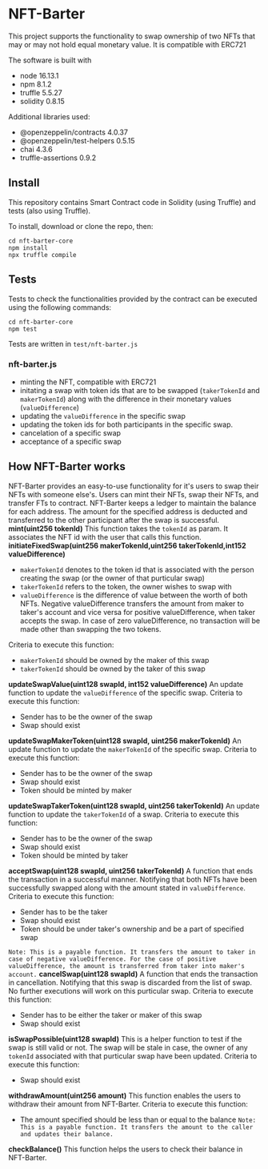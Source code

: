 
# NFT-Barter

This project supports the functionality to swap ownership of two NFTs that may or may not hold equal monetary value. It is compatible with ERC721

The software is built with

- node 16.13.1
- npm 8.1.2
- truffle 5.5.27
- solidity 0.8.15

Additional libraries used:

- @openzeppelin/contracts 4.0.37
- @openzeppelin/test-helpers 0.5.15
- chai 4.3.6
- truffle-assertions 0.9.2

## Install

This repository contains Smart Contract code in Solidity (using
Truffle) and tests (also using Truffle).

To install, download or clone the repo, then:

    cd nft-barter-core
    npm install
    npx truffle compile

## Tests

Tests to check the functionalities provided by the contract can be executed using the following commands:

    cd nft-barter-core
    npm test
Tests are written in `test/nft-barter.js`
### nft-barter.js

- minting the NFT, compatible with ERC721
- initating a swap with token ids that are to be swapped (`takerTokenId` and `makerTokenId`) along with the difference in their monetary values (`valueDifference`)
- updating the `valueDifference` in the specific swap
- updating the token ids for both participants in the specific swap.
- cancelation of a specific swap
- acceptance of a specific swap

## How NFT-Barter works

NFT-Barter provides an easy-to-use functionality for it's users to swap their NFTs with someone else's. Users can mint their NFTs, swap their NFTs, and transfer FTs to contract. NFT-Barter keeps a ledger to maintain the balance for each address. The amount for the specified address is deducted and transferred to the other participant after the swap is successful.
**mint(uint256  tokenId)**
This function takes the `tokenId` as param. It associates the NFT id with the user that calls this function.
**initiateFixedSwap(uint256  makerTokenId,uint256  takerTokenId,int152  valueDifference)**
 - `makerTokenId` denotes to the token id that is associated with the person creating the swap (or the owner of that purticular swap)
 - `takerTokenId` refers to the token, the owner wishes to swap with
 - `valueDifference` is the difference of value between the worth of both NFTs. Negative valueDifference transfers the amount from maker to taker's account and vice versa for positive valueDifference, when taker accepts the swap. In case of zero valueDifference, no transaction will be made other than swapping the two tokens.

Criteria to execute this function:
- `makerTokenId` should be owned by the maker of this swap
- `takerTokenId` should be owned by the taker of this swap

**updateSwapValue(uint128  swapId, int152  valueDifference)**
An update function to update the `valueDifference` of the specific swap. 
Criteria to execute this function:
- Sender has to be the owner of the swap
- Swap should exist

**updateSwapMakerToken(uint128  swapId, uint256  makerTokenId)**
An update function to update the `makerTokenId` of the specific swap.
Criteria to execute this function:
- Sender has to be the owner of the swap
- Swap should exist
- Token should be minted by maker

**updateSwapTakerToken(uint128  swapId, uint256  takerTokenId)**
An update function to update the `takerTokenId` of a swap.
Criteria to execute this function:
- Sender has to be the owner of the swap
- Swap should exist
- Token should be minted by taker

**acceptSwap(uint128  swapId, uint256  takerTokenId)**
A function that ends the transaction in a successful manner. Notifying that both NFTs have been successfully swapped along with the amount stated in `valueDifference`.
Criteria to execute this function:
- Sender has to be the taker
- Swap should exist
- Token should be under taker's ownership and be a part of specified swap

`
Note: This is a payable function. It transfers the amount to taker in case of negative valueDifference. For the case of positive valueDifference, the amount is transferred from taker into maker's account.
`
**cancelSwap(uint128  swapId)**
A function that ends the transaction in cancellation. Notifying that this swap is discarded from the list of swap. No further executions will work on this purticular swap.
Criteria to execute this function:
- Sender has to be either the taker or maker of this swap
- Swap should exist

**isSwapPossible(uint128  swapId)**
This is a helper function to test if the swap is still valid or not. The swap will be stale in case, the owner of any `tokenId` associated with that purticular swap have been updated.
Criteria to execute this function:
- Swap should exist

**withdrawAmount(uint256 amount)**
This function enables the users to withdraw their amount from NFT-Barter.
Criteria to execute this function:
- The amount specified should be less than or equal to the balance
`
Note: This is a payable function. It transfers the amount to the caller and updates their balance.
`

**checkBalance()**
This function helps the users to check their balance in NFT-Barter.
